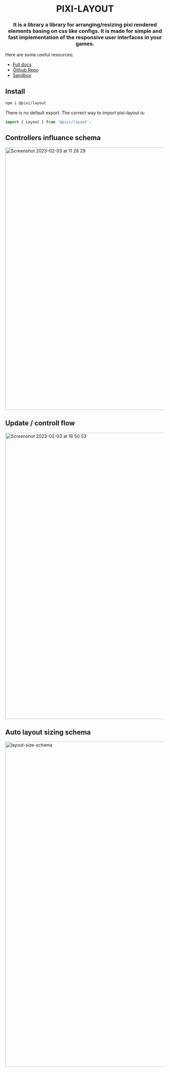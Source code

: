 <div align="center">
    <h1>PIXI-LAYOUT</h1>
    <h3>It is a library a library for arranging/resizing pixi rendered elements basing on css like configs. It is made for simple and fast implementation of the responsive user interfaces in your games.</h3>
</div>

Here are some useful resources:

-   [Full docs](https://pixijs.io/layout/)
-   [Github Repo](https://github.com/pixijs/layout)
-   [Sandbox](https://pixijs.io/layout/storybook)

## Install

```sh
npm i @pixi/layout
```

There is no default export. The correct way to import pixi-layout is:

```js
import { Layout } from '@pixi/layout';
```

## Controllers influance schema
<img width="827" alt="Screenshot 2023-02-03 at 11 28 29" src="https://user-images.githubusercontent.com/11766115/216563791-c4363601-00cd-47ec-a338-95b06baf9e2d.png">

## Update / controll flow
<img width="902" alt="Screenshot 2023-02-03 at 16 50 53" src="https://user-images.githubusercontent.com/11766115/216633721-3cf572ab-0113-4b48-b593-4fb3777a0688.png">

## Auto layout sizing schema
<img width="1025" alt="layout-size-schema" src="https://user-images.githubusercontent.com/11766115/219637702-31d89636-373d-4ad8-8dc8-73f5c79e854b.png">

